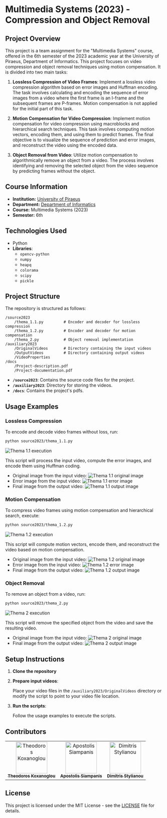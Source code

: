 # Multimedia Systems (2023) - Compression and Object Removal

## Project Overview

This project is a team assignment for the "Multimedia Systems" course, offered in the 6th semester of the 2023 academic year at the University of Piraeus, Department of Informatics. This project focuses on video compression and object removal techniques using motion compensation. It is divided into two main tasks:

1. **Lossless Compression of Video Frames**: Implement a lossless video compression algorithm based on error images and Huffman encoding. The task involves calculating and encoding the sequence of error images from a video where the first frame is an I-frame and the subsequent frames are P-frames. Motion compensation is not applied for the initial part of this task.

2. **Motion Compensation for Video Compression**: Implement motion compensation for video compression using macroblocks and hierarchical search techniques. This task involves computing motion vectors, encoding them, and using them to predict frames. The final objective is to visualize the sequence of prediction and error images, and reconstruct the video using the encoded data.

3. **Object Removal from Video**: Utilize motion compensation to algorithmically remove an object from a video. The process involves identifying and removing the selected object from the video sequence by predicting frames without the object.

## Course Information

- **Institution:** [University of Piraeus](https://www.unipi.gr/en/)
- **Department:** [Department of Informatics](https://cs.unipi.gr/en/)
- **Course:** Multimedia Systems (2023)
- **Semester:** 6th

## Technologies Used

- Python
- **Libraries**: 
  - `opencv-python`
  - `numpy`
  - `heapq`
  - `colorama` 
  - `scipy`
  - `pickle`

## Project Structure

The repository is structured as follows:

```
/source2023
    /thema_1.1.py         # Encoder and decoder for lossless compression
    /thema_1.2.py         # Encoder and decoder for motion compensation
    /thema_2.py           # Object removal implementation
/auxiliary2023
    /OriginalVideos       # Directory containing the input videos
    /OutputVideos         # Directory containing output videos
    /VideoProperties      
/docs
    /Project-description.pdf
    /Project-documentation.pdf
```

- **`/source2023`**: Contains the source code files for the project.
- **`/auxiliary2023`**: Directory for storing the videos.
- **`/docs`**: Contains the project's pdfs.

## Usage Examples

### Lossless Compression

To encode and decode video frames without loss, run:

```bash
python source2023/thema_1.1.py
```

![Thema 1.1 execution](./images/thema_1.1_execution.png)

This script will process the input video, compute the error images, and encode them using Huffman coding.

- Original image from the input video:
  ![Thema 1.1 original image](./images/thema_1.1_original_image.png)
- Error image from the input video:
  ![Thema 1.1 error image](./images/thema_1.1_error_image.png)
- Final image from the output video:
  ![Thema 1.1 output image](./images/thema_1.1_output_image.png)

### Motion Compensation

To compress video frames using motion compensation and hierarchical search, execute:

```bash
python source2023/thema_1.2.py
```
![Thema 1.2 execution](./images/thema_1.2_execution.png)

This script will compute motion vectors, encode them, and reconstruct the video based on motion compensation.

- Original image from the input video:
  ![Thema 1.2 original image](./images/thema_1.2_original_image.png)
- Error image from the input video:
  ![Thema 1.2 error image](./images/thema_1.2_error_image.png)
- Final image from the output video:
  ![Thema 1.2 output image](./images/thema_1.2_output_image.png)

### Object Removal

To remove an object from a video, run:

```bash
python source2023/thema_2.py
```

![Thema 2 execution](./images/thema_2_execution.png)

This script will remove the specified object from the video and save the resulting video.

- Original image from the input video:
  ![Thema 2 original image](./images/thema_2_original_image.png)
- Final image from the output video:
  ![Thema 2 output image](./images/thema_2_output_image.png)

## Setup Instructions

1. **Clone the repository**

2. **Prepare input videos**:

    Place your video files in the `/auxiliary2023/OriginalVideos` directory or modify the script to point to your video file location.

4. **Run the scripts**:

    Follow the usage examples to execute the scripts.

## Contributors

<table>
  <tr>
    <td align="center"><a href="https://github.com/thkox"><img src="https://avatars.githubusercontent.com/u/79880468?v=4" width="100px;" alt="Theodoros Koxanoglou"/><br /><sub><b>Theodoros Koxanoglou</b></sub></a><br /></td>
    <td align="center"><a href="https://github.com/ApostolisSiampanis"><img src="https://avatars.githubusercontent.com/u/75365398?v=4" width="100px;" alt="Apostolis Siampanis"/><br /><sub><b>Apostolis Siampanis</b></sub></a><br /></td>
    <td align="center"><a href="https://github.com/dimitrisstyl7"><img src="https://avatars.githubusercontent.com/u/75742419?v=4" width="100px;" alt="Dimitris Stylianou"/><br /><sub><b>Dimitris Stylianou</b></sub></a><br /></td>
  </tr>
</table>

## License

This project is licensed under the MIT License - see the [LICENSE](./LICENSE) file for details.
